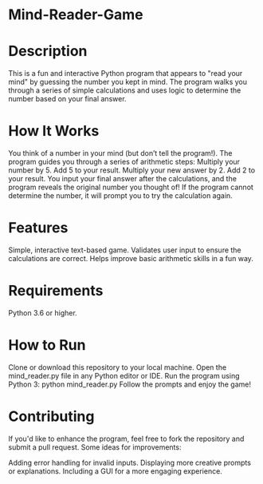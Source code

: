 # Mind-Reader-Game
# Description
This is a fun and interactive Python program that appears to "read your mind" by guessing the number you kept in mind. The program walks you through a series of simple calculations and uses logic to determine the number based on your final answer.

# How It Works
You think of a number in your mind (but don’t tell the program!).
The program guides you through a series of arithmetic steps:
Multiply your number by 5.
Add 5 to your result.
Multiply your new answer by 2.
Add 2 to your result.
You input your final answer after the calculations, and the program reveals the original number you thought of!
If the program cannot determine the number, it will prompt you to try the calculation again.

# Features
Simple, interactive text-based game.
Validates user input to ensure the calculations are correct.
Helps improve basic arithmetic skills in a fun way.

# Requirements
Python 3.6 or higher.
# How to Run
Clone or download this repository to your local machine.
Open the mind_reader.py file in any Python editor or IDE.
Run the program using Python 3:
  python mind_reader.py
Follow the prompts and enjoy the game!
# Contributing
If you'd like to enhance the program, feel free to fork the repository and submit a pull request. Some ideas for improvements:

Adding error handling for invalid inputs.
Displaying more creative prompts or explanations.
Including a GUI for a more engaging experience.
